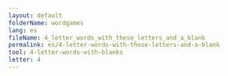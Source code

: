 ```yaml
---
layout: default
folderName: wordgames
lang: es
fileName: 4_letter_words_with_these_letters_and_a_blank
permalink: es/4-letter-words-with-these-letters-and-a-blank
tool: 4-letter-words-with-blanks
letter: 4
---
```

